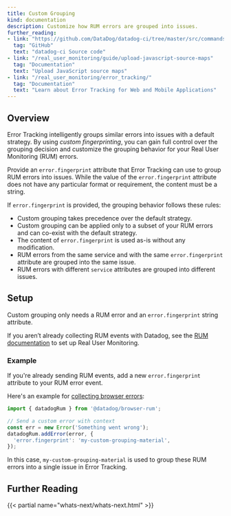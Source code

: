 ```yaml
---
title: Custom Grouping
kind: documentation
description: Customize how RUM errors are grouped into issues.
further_reading:
- link: "https://github.com/DataDog/datadog-ci/tree/master/src/commands/sourcemaps"
  tag: "GitHub"
  text: "datadog-ci Source code"
- link: "/real_user_monitoring/guide/upload-javascript-source-maps"
  tag: "Documentation"
  text: "Upload JavaScript source maps"
- link: "/real_user_monitoring/error_tracking/"
  tag: "Documentation"
  text: "Learn about Error Tracking for Web and Mobile Applications"
---
```


## Overview

Error Tracking intelligently groups similar errors into issues with a default strategy. By using _custom fingerprinting_, you can gain full control over the grouping decision and customize the grouping behavior for your Real User Monitoring (RUM)
errors.

Provide an `error.fingerprint` attribute that Error Tracking can use to group RUM errors into issues. While the value of the `error.fingerprint` attribute does not have any particular format or requirement, the content must be a string.

If `error.fingerprint` is provided, the grouping behavior follows these rules:

* Custom grouping takes precedence over the default strategy.
* Custom grouping can be applied only to a subset of your RUM errors and can co-exist with the default strategy.
* The content of `error.fingerprint` is used as-is without any modification.
* RUM errors from the same service and with the same `error.fingerprint` attribute are grouped into the same issue.
* RUM errors with different `service` attributes are grouped into different issues.

## Setup

Custom grouping only needs a RUM error and an `error.fingerprint` string attribute.

If you aren’t already collecting RUM events with Datadog, see the [RUM documentation][1] to set up Real User Monitoring.

### Example

If you're already sending RUM events, add a new `error.fingerprint` attribute to your RUM error event.

Here's an example for [collecting browser errors][2]:

```javascript
import { datadogRum } from '@datadog/browser-rum';

// Send a custom error with context
const err = new Error('Something went wrong');
datadogRum.addError(error, {
  'error.fingerprint': 'my-custom-grouping-material',
});
```

In this case, `my-custom-grouping-material` is used to group these RUM errors into a single
issue in Error Tracking.

## Further Reading

{{< partial name="whats-next/whats-next.html" >}}

[1]: /real_user_monitoring/
[2]: /real_user_monitoring/browser/collecting_browser_errors/
